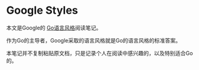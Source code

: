 # Google Styles

本文是Google的 [Go语言风格](https://google.github.io/styleguide/go/)阅读笔记。

作为Go的主导者，Google采取的语言风格就是Go的语言风格的标准答案。

本笔记并不复制粘贴原文档，只是记录个人在阅读中感兴趣的，以及特别适合Go的。

